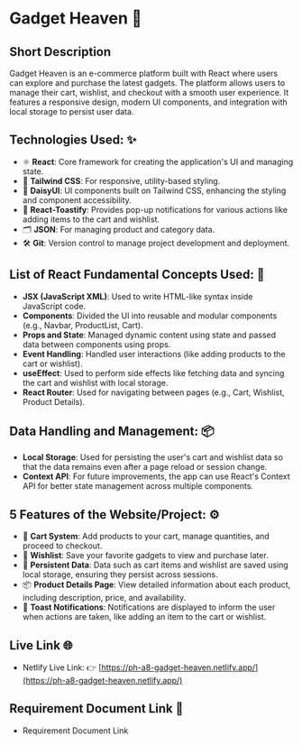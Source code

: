 # Gadget Heaven 🚀

## Short Description
Gadget Heaven is an e-commerce platform built with React where users can explore and purchase the latest gadgets. The platform allows users to manage their cart, wishlist, and checkout with a smooth user experience. It features a responsive design, modern UI components, and integration with local storage to persist user data.

## Technologies Used: ✨
- ⚛️ **React**: Core framework for creating the application's UI and managing state.
- 🎨 **Tailwind CSS**: For responsive, utility-based styling.
- 🌼 **DaisyUI**: UI components built on Tailwind CSS, enhancing the styling and component accessibility.
- 🔔 **React-Toastify**: Provides pop-up notifications for various actions like adding items to the cart and wishlist.
- 🗂️ **JSON**: For managing product and category data.
- 🛠️ **Git**: Version control to manage project development and deployment.

## List of React Fundamental Concepts Used: 📝
- **JSX (JavaScript XML)**: Used to write HTML-like syntax inside JavaScript code.
- **Components**: Divided the UI into reusable and modular components (e.g., Navbar, ProductList, Cart).
- **Props and State**: Managed dynamic content using state and passed data between components using props.
- **Event Handling**: Handled user interactions (like adding products to the cart or wishlist).
- **useEffect**: Used to perform side effects like fetching data and syncing the cart and wishlist with local storage.
- **React Router**: Used for navigating between pages (e.g., Cart, Wishlist, Product Details).
  
## Data Handling and Management: 📦
- **Local Storage**: Used for persisting the user's cart and wishlist data so that the data remains even after a page reload or session change.
- **Context API**: For future improvements, the app can use React's Context API for better state management across multiple components.

## 5 Features of the Website/Project: ⚙️
- 🛒 **Cart System**: Add products to your cart, manage quantities, and proceed to checkout.
- 💖 **Wishlist**: Save your favorite gadgets to view and purchase later.
- 🔄 **Persistent Data**: Data such as cart items and wishlist are saved using local storage, ensuring they persist across sessions.
- 📦 **Product Details Page**: View detailed information about each product, including description, price, and availability.
- 🔔 **Toast Notifications**: Notifications are displayed to inform the user when actions are taken, like adding an item to the cart or wishlist.

## Live Link 🌐
- Netlify Live Link: 👉 [https://ph-a8-gadget-heaven.netlify.app/](https://ph-a8-gadget-heaven.netlify.app/)

## Requirement Document Link 📄
- Requirement Document Link [](file:///F:/P-Hero/Milestone%2008/A8-gadget-heaven/B10-A8-gadget-heaven/Batch-10_Assignment-08.pdf)

